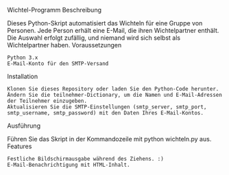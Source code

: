 Wichtel-Programm
Beschreibung

Dieses Python-Skript automatisiert das Wichteln für eine Gruppe von Personen. Jede Person erhält eine E-Mail, die ihren Wichtelpartner enthält. Die Auswahl erfolgt zufällig, und niemand wird sich selbst als Wichtelpartner haben.
Voraussetzungen

    Python 3.x
    E-Mail-Konto für den SMTP-Versand

Installation

    Klonen Sie dieses Repository oder laden Sie den Python-Code herunter.
    Ändern Sie die teilnehmer-Dictionary, um die Namen und E-Mail-Adressen der Teilnehmer einzugeben.
    Aktualisieren Sie die SMTP-Einstellungen (smtp_server, smtp_port, smtp_username, smtp_password) mit den Daten Ihres E-Mail-Kontos.

Ausführung

Führen Sie das Skript in der Kommandozeile mit python wichteln.py aus.
Features

    Festliche Bildschirmausgabe während des Ziehens. :)
    E-Mail-Benachrichtigung mit HTML-Inhalt.
